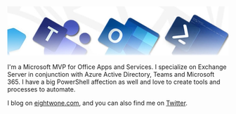 ![Banner](https://github.com/michelderooij/michelderooij/raw/master/Metro_v6_Banner_GitHub.jpg)

I'm a Microsoft MVP for Office Apps and Services. I specialize on Exchange Server in conjunction with Azure Active Directory, Teams and Microsoft 365. I have a big PowerShell affection as well and love to create tools and processes to automate.

I blog on [eightwone.com](https://eightwone.com/), and you can also find me on [Twitter](http://twitter.com/mderooij/).
